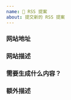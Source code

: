 ```yaml
---
name: 🍰 RSS 提案
about: 提交新的 RSS 提案
---
```


<!--
请确保 [文档](https://docs.rsshub.app) 和 [issue](https://github.com/DIYgod/RSSHub/issues) 中没有相关内容，且源站没有提供 RSS，并按照模版提供信息
否则 issue 将被立即关闭

目前 RSS 提案滞销，如有能力请按照 [指南](https://docs.rsshub.app/joinus) 自行编写并提交 pr
-->

### 网站地址

### 网站描述

### 需要生成什么内容？

### 额外描述
